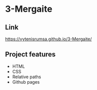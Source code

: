 # 3-Mergaite

## Link

 https://vytenisrumsa.github.io/3-Mergaite/

## Project features
- HTML
- CSS
- Relative paths
- Github pages